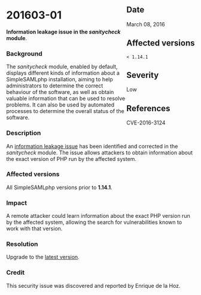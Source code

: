 <div class="sidebar-warning" style="float: right;">
<h2>Date</h2>
March 08, 2016
<h2>Affected versions</h2>
<code>&lt; 1.14.1</code>
<h2>Severity</h2>
Low
<h2>References</h2>
CVE-2016-3124
</div>

# 201603-01

**Information leakage issue in the *sanitycheck* module**.

### Background

The *sanitycheck* module, enabled by default, displays different kinds of information about a SimpleSAMLphp
installation, aiming to help administrators to determine the correct behaviour of the software, as well as obtain
valuable information that can be used to resolve problems. It can also be used by automated processes to determine the
overall status of the software.

### Description

An [information leakage issue](https://www.owasp.org/index.php/Information_Leakage) has been identified and corrected
in the *sanitycheck* module. The issue allows attackers to obtain information about the exact version of PHP run by the
affected system.

### Affected versions

All SimpleSAMLphp versions prior to **1.14.1**.

### Impact

A remote attacker could learn information about the exact PHP version run by the affected system, allowing the search
for vulnerabilities known to work with that version.

### Resolution

Upgrade to the [latest version](/download).

### Credit

This security issue was discovered and reported by Enrique de la Hoz.
